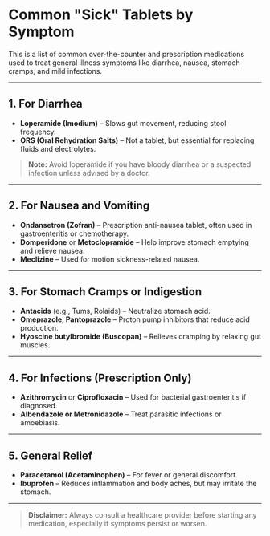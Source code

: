 # Common "Sick" Tablets by Symptom

This is a list of common over-the-counter and prescription medications used to treat general illness symptoms like diarrhea, nausea, stomach cramps, and mild infections.

---

## 1. For Diarrhea

- **Loperamide (Imodium)** – Slows gut movement, reducing stool frequency.
- **ORS (Oral Rehydration Salts)** – Not a tablet, but essential for replacing fluids and electrolytes.

> **Note:** Avoid loperamide if you have bloody diarrhea or a suspected infection unless advised by a doctor.

---

## 2. For Nausea and Vomiting

- **Ondansetron (Zofran)** – Prescription anti-nausea tablet, often used in gastroenteritis or chemotherapy.
- **Domperidone** or **Metoclopramide** – Help improve stomach emptying and relieve nausea.
- **Meclizine** – Used for motion sickness-related nausea.

---

## 3. For Stomach Cramps or Indigestion

- **Antacids** (e.g., Tums, Rolaids) – Neutralize stomach acid.
- **Omeprazole, Pantoprazole** – Proton pump inhibitors that reduce acid production.
- **Hyoscine butylbromide (Buscopan)** – Relieves cramping by relaxing gut muscles.

---

## 4. For Infections (Prescription Only)

- **Azithromycin** or **Ciprofloxacin** – Used for bacterial gastroenteritis if diagnosed.
- **Albendazole or Metronidazole** – Treat parasitic infections or amoebiasis.

---

## 5. General Relief

- **Paracetamol (Acetaminophen)** – For fever or general discomfort.
- **Ibuprofen** – Reduces inflammation and body aches, but may irritate the stomach.

---

> **Disclaimer:** Always consult a healthcare provider before starting any medication, especially if symptoms persist or worsen.
